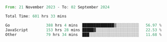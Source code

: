 <!--START_SECTION:waka-->

```rust
From: 21 November 2023 - To: 02 September 2024

Total Time: 601 hrs 33 mins

Go                388 hrs 4 mins  ██████████████▒░░░░░░░░░░   56.97 %
JavaScript        153 hrs 28 mins █████▓░░░░░░░░░░░░░░░░░░░   22.53 %
Other             79 hrs 34 mins  ███░░░░░░░░░░░░░░░░░░░░░░   11.68 %
```

<!--END_SECTION:waka-->
